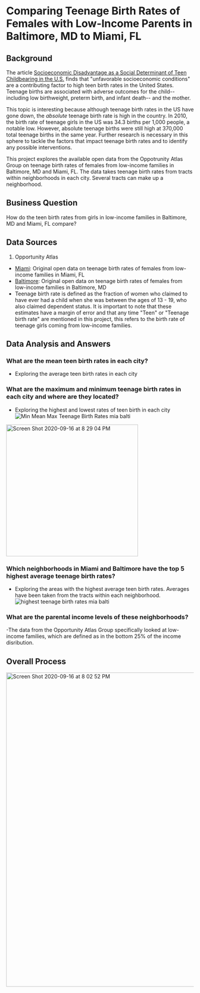 # Comparing Teenage Birth Rates of Females with Low-Income Parents in Baltimore, MD to Miami, FL
## Background
  The article [Socioeconomic Disadvantage as a Social Determinant of Teen Childbearing in the U.S.](https://www.ncbi.nlm.nih.gov/pmc/articles/PMC3562742/) finds that "unfavorable socioeconomic conditions" are a contributing factor to high teen birth rates in the United States. Teenage births are associated with adverse outcomes for the child-- including low birthweight, preterm birth, and infant death-- and the mother. 
  
  This topic is interesting because although teenage birth rates in the US have gone down, the _absolute_ teenage birth rate is  high in the country. In 2010, the birth rate of teenage girls in the US was 34.3 births per 1,000 people, a notable low. However, absolute teenage births were still high at 370,000 total teenage births in the same year. Further research is necessary in this sphere to tackle the factors that impact teenage birth rates and to identify any possible interventions. 
  
  This project explores the available open data from the Oppotrunity Atlas Group on teenage birth rates of females from low-income families in Baltimore, MD and Miami, FL. The data takes teenage birth rates from tracts within neighborhoods in each city. Several tracts can make up a neighborhood.
  
  ## Business Question
How do the teen birth rates from girls in low-income families in Baltimore, MD and Miami, FL compare?

## Data Sources
1. Opportunity Atlas
  - [Miami](https://github.com/vickidecastro/comparing-baltimore-miami-teenage-birthrate-lowincome-parents/blob/master/shown_tract_teenbirth_rP_gF_p25%20miami.csv): Original open data on teenage birth rates of females from low-income families in Miami, FL
  - [Baltimore](https://github.com/vickidecastro/comparing-baltimore-miami-teenage-birthrate-lowincome-parents/blob/master/shown_tract_teenbirth_rP_gF_p25%20baltimore.csv): Original open data on teenage birth rates of females from low-income families in Baltimore, MD
  - Teenage birth rate is defined as the fraction of women who claimed to have ever had a child when she was between the ages of 13 - 19, who also claimed dependent status. It is important to note that these estimates have a margin of error and that any time "Teen" or "Teenage birth rate" are mentioned in this project, this refers to the birth rate of teenage girls coming from low-income families.
  
  ## Data Analysis and Answers
  ### What are the mean teen birth rates in each city? 
  - Exploring the average teen birth rates in each city
  ### What are the maximum and minimum teenage birth rates in each city and where are they located?
  - Exploring the highest and lowest rates of teen birth in each city 
  ![Min Mean Max Teenage Birth Rates mia balti](https://user-images.githubusercontent.com/70858878/93406352-7235d900-f85d-11ea-91ce-ce0e2bcf9d1f.png)

  <img width="354" alt="Screen Shot 2020-09-16 at 8 29 04 PM" src="https://user-images.githubusercontent.com/70858878/93405593-5e897300-f85b-11ea-81da-5f568364e5e7.png">
  
  ### Which neighborhoods in Miami and Baltimore have the top 5 highest average teenage birth rates? 
  - Exploring the areas with the highest average teen birth rates. Averages have been taken from the tracts within each neighborhood.
![highest teenage birth rates mia balti](https://user-images.githubusercontent.com/70858878/93405310-a1971680-f85a-11ea-8440-44e89603c440.png)

  ### What are the parental income levels of these neighborhoods? 
  -The data from the Opportunity Atlas Group specifically looked at low-income families, which are defined as in the bottom 25% of the income disribution. 

## Overall Process
<img width="844" alt="Screen Shot 2020-09-16 at 8 02 52 PM" src="https://user-images.githubusercontent.com/70858878/93404989-c212a100-f859-11ea-8241-ab672cd1dab3.png">
